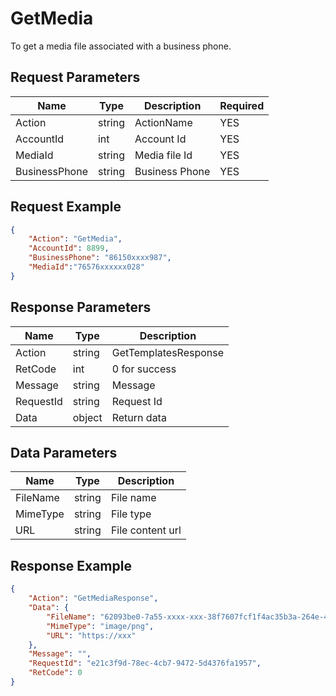 # GetMedia
To get a media file associated with a business phone.  
## Request Parameters
| Name          | Type   | Description    | Required |
| ------------- | ------ | -------------- | -------- |
| Action        | string | ActionName     | YES      |
| AccountId     | int    | Account Id     | YES      |
| MediaId       | string | Media file Id  | YES      |
| BusinessPhone | string | Business Phone | YES      |


## Request Example
```json
{
    "Action": "GetMedia",
    "AccountId": 8899,
    "BusinessPhone": "86150xxxx987",
    "MediaId":"76576xxxxxx028"
}
```

## Response Parameters
| Name      | Type   | Description          |
| --------- | ------ | -------------------- |
| Action    | string | GetTemplatesResponse |
| RetCode   | int    | 0 for success        |
| Message   | string | Message              |
| RequestId | string | Request Id           |
| Data      | object | Return data          |

## Data Parameters
| Name     | Type   | Description      |
| -------- | ------ | ---------------- |
| FileName | string | File name        |
| MimeType | string | File type        |
| URL      | string | File content url |


## Response Example
```json
{
    "Action": "GetMediaResponse",
    "Data": {
        "FileName": "62093be0-7a55-xxxx-xxx-38f7607fcf1f4ac35b3a-264e-472e-bd8d-xxxxxxxxx",
        "MimeType": "image/png",
        "URL": "https://xxx"
    },
    "Message": "",
    "RequestId": "e21c3f9d-78ec-4cb7-9472-5d4376fa1957",
    "RetCode": 0
}
```